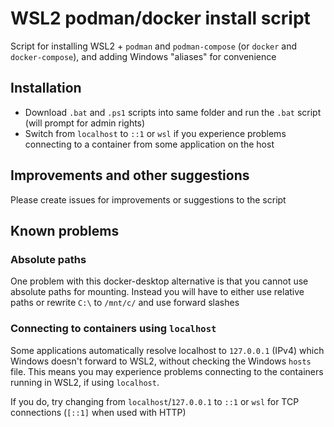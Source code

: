 # WSL2 podman/docker install script
Script for installing WSL2 + `podman` and `podman-compose` (or `docker` and `docker-compose`), and adding Windows "aliases" for convenience


## Installation
- Download `.bat` and `.ps1` scripts into same folder and run the `.bat` script (will prompt for admin rights)
- Switch from `localhost` to `::1` or `wsl` if you experience problems connecting to a container from some application on the host


## Improvements and other suggestions
Please create issues for improvements or suggestions to the script


## Known problems

### Absolute paths
One problem with this docker-desktop alternative is that you cannot use absolute paths for mounting.
Instead you will have to either use relative paths or rewrite `C:\` to `/mnt/c/` and use forward slashes

### Connecting to containers using `localhost`
Some applications automatically resolve localhost to `127.0.0.1` (IPv4) which Windows doesn't forward to WSL2, without checking the Windows `hosts` file.
This means you may experience problems connecting to the containers running in WSL2, if using `localhost`. 

If you do, try changing from `localhost`/`127.0.0.1` to `::1` or `wsl` for TCP connections (`[::1]` when used with HTTP)
